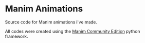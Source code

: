 # Manim Animations
Source code for Manim animations i've made.

All codes were created using the [Manim Community Edition](https://github.com/ManimCommunity/manim) python framework.
